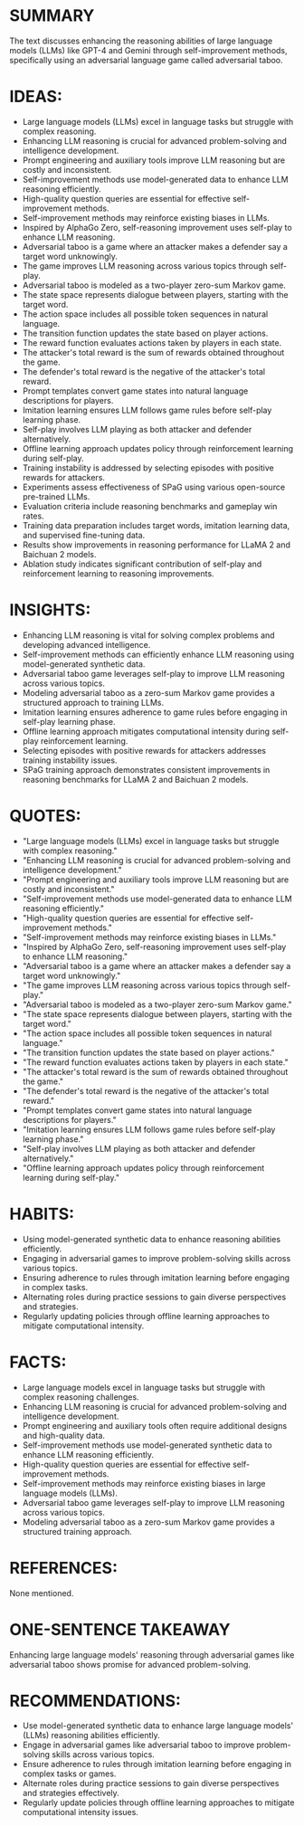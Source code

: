 # SUMMARY
The text discusses enhancing the reasoning abilities of large language models (LLMs) like GPT-4 and Gemini through self-improvement methods, specifically using an adversarial language game called adversarial taboo.

# IDEAS:
- Large language models (LLMs) excel in language tasks but struggle with complex reasoning.
- Enhancing LLM reasoning is crucial for advanced problem-solving and intelligence development.
- Prompt engineering and auxiliary tools improve LLM reasoning but are costly and inconsistent.
- Self-improvement methods use model-generated data to enhance LLM reasoning efficiently.
- High-quality question queries are essential for effective self-improvement methods.
- Self-improvement methods may reinforce existing biases in LLMs.
- Inspired by AlphaGo Zero, self-reasoning improvement uses self-play to enhance LLM reasoning.
- Adversarial taboo is a game where an attacker makes a defender say a target word unknowingly.
- The game improves LLM reasoning across various topics through self-play.
- Adversarial taboo is modeled as a two-player zero-sum Markov game.
- The state space represents dialogue between players, starting with the target word.
- The action space includes all possible token sequences in natural language.
- The transition function updates the state based on player actions.
- The reward function evaluates actions taken by players in each state.
- The attacker's total reward is the sum of rewards obtained throughout the game.
- The defender's total reward is the negative of the attacker's total reward.
- Prompt templates convert game states into natural language descriptions for players.
- Imitation learning ensures LLM follows game rules before self-play learning phase.
- Self-play involves LLM playing as both attacker and defender alternatively.
- Offline learning approach updates policy through reinforcement learning during self-play.
- Training instability is addressed by selecting episodes with positive rewards for attackers.
- Experiments assess effectiveness of SPaG using various open-source pre-trained LLMs.
- Evaluation criteria include reasoning benchmarks and gameplay win rates.
- Training data preparation includes target words, imitation learning data, and supervised fine-tuning data.
- Results show improvements in reasoning performance for LLaMA 2 and Baichuan 2 models.
- Ablation study indicates significant contribution of self-play and reinforcement learning to reasoning improvements.

# INSIGHTS:
- Enhancing LLM reasoning is vital for solving complex problems and developing advanced intelligence.
- Self-improvement methods can efficiently enhance LLM reasoning using model-generated synthetic data.
- Adversarial taboo game leverages self-play to improve LLM reasoning across various topics.
- Modeling adversarial taboo as a zero-sum Markov game provides a structured approach to training LLMs.
- Imitation learning ensures adherence to game rules before engaging in self-play learning phase.
- Offline learning approach mitigates computational intensity during self-play reinforcement learning.
- Selecting episodes with positive rewards for attackers addresses training instability issues.
- SPaG training approach demonstrates consistent improvements in reasoning benchmarks for LLaMA 2 and Baichuan 2 models.

# QUOTES:
- "Large language models (LLMs) excel in language tasks but struggle with complex reasoning."
- "Enhancing LLM reasoning is crucial for advanced problem-solving and intelligence development."
- "Prompt engineering and auxiliary tools improve LLM reasoning but are costly and inconsistent."
- "Self-improvement methods use model-generated data to enhance LLM reasoning efficiently."
- "High-quality question queries are essential for effective self-improvement methods."
- "Self-improvement methods may reinforce existing biases in LLMs."
- "Inspired by AlphaGo Zero, self-reasoning improvement uses self-play to enhance LLM reasoning."
- "Adversarial taboo is a game where an attacker makes a defender say a target word unknowingly."
- "The game improves LLM reasoning across various topics through self-play."
- "Adversarial taboo is modeled as a two-player zero-sum Markov game."
- "The state space represents dialogue between players, starting with the target word."
- "The action space includes all possible token sequences in natural language."
- "The transition function updates the state based on player actions."
- "The reward function evaluates actions taken by players in each state."
- "The attacker's total reward is the sum of rewards obtained throughout the game."
- "The defender's total reward is the negative of the attacker's total reward."
- "Prompt templates convert game states into natural language descriptions for players."
- "Imitation learning ensures LLM follows game rules before self-play learning phase."
- "Self-play involves LLM playing as both attacker and defender alternatively."
- "Offline learning approach updates policy through reinforcement learning during self-play."

# HABITS:
- Using model-generated synthetic data to enhance reasoning abilities efficiently.
- Engaging in adversarial games to improve problem-solving skills across various topics.
- Ensuring adherence to rules through imitation learning before engaging in complex tasks.
- Alternating roles during practice sessions to gain diverse perspectives and strategies.
- Regularly updating policies through offline learning approaches to mitigate computational intensity.

# FACTS:
- Large language models excel in language tasks but struggle with complex reasoning challenges.
- Enhancing LLM reasoning is crucial for advanced problem-solving and intelligence development.
- Prompt engineering and auxiliary tools often require additional designs and high-quality data.
- Self-improvement methods use model-generated synthetic data to enhance LLM reasoning efficiently.
- High-quality question queries are essential for effective self-improvement methods.
- Self-improvement methods may reinforce existing biases in large language models (LLMs).
- Adversarial taboo game leverages self-play to improve LLM reasoning across various topics.
- Modeling adversarial taboo as a zero-sum Markov game provides a structured training approach.

# REFERENCES:
None mentioned.

# ONE-SENTENCE TAKEAWAY
Enhancing large language models' reasoning through adversarial games like adversarial taboo shows promise for advanced problem-solving.

# RECOMMENDATIONS:
- Use model-generated synthetic data to enhance large language models' (LLMs) reasoning abilities efficiently.
- Engage in adversarial games like adversarial taboo to improve problem-solving skills across various topics.
- Ensure adherence to rules through imitation learning before engaging in complex tasks or games.
- Alternate roles during practice sessions to gain diverse perspectives and strategies effectively.
- Regularly update policies through offline learning approaches to mitigate computational intensity issues.